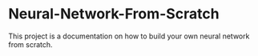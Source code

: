 # Neural-Network-From-Scratch
This project is a documentation on how to build your own neural network from scratch.
